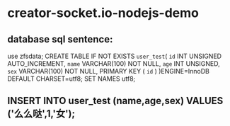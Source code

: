 # creator-socket.io-nodejs-demo
database sql sentence:
------------------------------------------------------------------
use zfsdata;
CREATE TABLE IF NOT EXISTS `user_test`(
   `id` INT UNSIGNED AUTO_INCREMENT,
   `name` VARCHAR(100) NOT NULL,
   `age` INT UNSIGNED,
   `sex` VARCHAR(100) NOT NULL,
   PRIMARY KEY ( `id` )
)ENGINE=InnoDB DEFAULT CHARSET=utf8;
SET NAMES utf8;

INSERT INTO user_test (name,age,sex) VALUES ('么么哒',1,'女');
------------------------------------------------------------------